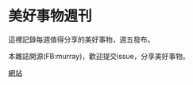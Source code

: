 # 美好事物週刊

這裡記錄每週值得分享的美好事物，週五發布。

本雜誌開源(FB:murray)，歡迎提交issue，分享美好事物。

[網站](https://murrayliu.github.io/weekly/)
